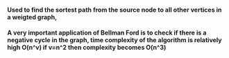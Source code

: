 #### Used to find the sortest path from the source node to all other vertices in a weigted graph,
#### A very important application of Bellman Ford is to **check if there is a negative cycle** in the graph, time complexity of the algorithm is relatively high O(n^v) if v=n^2 then complexity becomes O(n^3)
